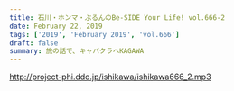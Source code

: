 ```yaml
---
title: 石川・ホンマ・ぶるんのBe-SIDE Your Life! vol.666-2
date: February 22, 2019
tags: ['2019', 'February 2019', 'vol.666']
draft: false
summary: 旅の話で、キャバクラへKAGAWA
---
```


http://project-phi.ddo.jp/ishikawa/ishikawa666_2.mp3